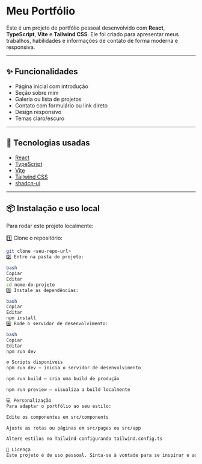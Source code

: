 # Meu Portfólio

Este é um projeto de portfólio pessoal desenvolvido com **React**, **TypeScript**, **Vite** e **Tailwind CSS**. Ele foi criado para apresentar meus trabalhos, habilidades e informações de contato de forma moderna e responsiva.

---

## ✨ Funcionalidades

- Página inicial com introdução
- Seção sobre mim
- Galeria ou lista de projetos
- Contato com formulário ou link direto
- Design responsivo
- Temas claro/escuro

---

## 🚀 Tecnologias usadas

- [React](https://react.dev/)
- [TypeScript](https://www.typescriptlang.org/)
- [Vite](https://vitejs.dev/)
- [Tailwind CSS](https://tailwindcss.com/)
- [shadcn-ui](https://ui.shadcn.com/)

---

## 📦 Instalação e uso local

Para rodar este projeto localmente:

1️⃣ Clone o repositório:

```bash
git clone <seu-repo-url>
2️⃣ Entre na pasta do projeto:

bash
Copiar
Editar
cd nome-do-projeto
3️⃣ Instale as dependências:

bash
Copiar
Editar
npm install
4️⃣ Rode o servidor de desenvolvimento:

bash
Copiar
Editar
npm run dev

⚙️ Scripts disponíveis
npm run dev — inicia o servidor de desenvolvimento

npm run build — cria uma build de produção

npm run preview — visualiza a build localmente

💻 Personalização
Para adaptar o portfólio ao seu estilo:

Edite os componentes em src/components

Ajuste as rotas ou páginas em src/pages ou src/app

Altere estilos no Tailwind configurando tailwind.config.ts

📜 Licença
Este projeto é de uso pessoal. Sinta-se à vontade para se inspirar e adaptá-lo ao seu próprio portfólio.